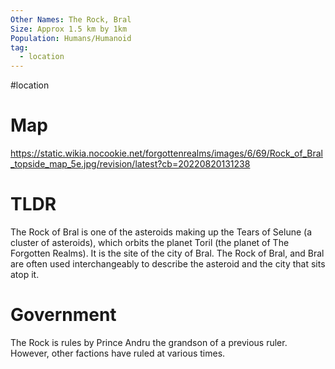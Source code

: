 ```yaml
---
Other Names: The Rock, Bral
Size: Approx 1.5 km by 1km
Population: Humans/Humanoid
tag:
  - location
---
```

#location

# Map
https://static.wikia.nocookie.net/forgottenrealms/images/6/69/Rock_of_Bral_topside_map_5e.jpg/revision/latest?cb=20220820131238

# TLDR
The Rock of Bral is one of the asteroids making up the  Tears of Selune (a cluster of asteroids), which orbits the planet Toril (the planet of The Forgotten Realms). It is the site of the city of Bral. The Rock of Bral, and Bral are often used interchangeably to describe the asteroid and the city that sits atop it.
# Government
The Rock is rules by Prince Andru the grandson of a previous ruler. However, other factions have ruled at various times.